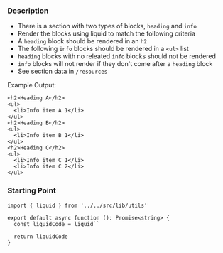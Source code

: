 ### Description

- There is a section with two types of blocks, `heading` and `info`
- Render the blocks using liquid to match the following criteria
- A `heading` block should be rendered in an `h2`
- The following `info` blocks should be rendered in a `<ul>` list
- `heading` blocks with no releated `info` blocks should not be rendered
- `info` blocks will not render if they don't come after a `heading` block
- See section data in `/resources`

Example Output:

```
<h2>Heading A</h2>
<ul>
  <li>Info item A 1</li>
</ul>
<h2>Heading B</h2>
<ul>
  <li>Info item B 1</li>
</ul>
<h2>Heading C</h2>
<ul>
  <li>Info item C 1</li>
  <li>Info item C 2</li>
</ul>
```

### Starting Point

```
import { liquid } from '../../src/lib/utils'

export default async function (): Promise<string> {
  const liquidCode = liquid``

  return liquidCode
}
```
